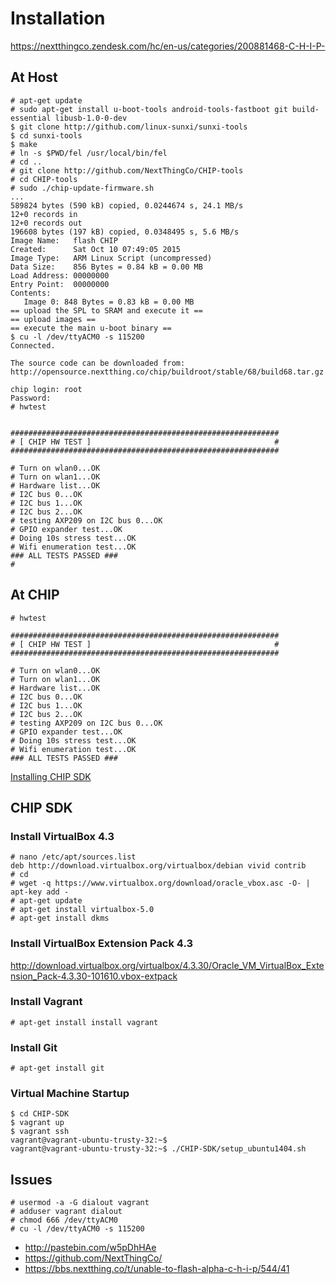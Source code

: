 Installation
==

https://nextthingco.zendesk.com/hc/en-us/categories/200881468-C-H-I-P-

## At Host

    # apt-get update
    # sudo apt-get install u-boot-tools android-tools-fastboot git build-essential libusb-1.0-0-dev
    $ git clone http://github.com/linux-sunxi/sunxi-tools
    $ cd sunxi-tools
    $ make
    # ln -s $PWD/fel /usr/local/bin/fel
    # cd .. 
    # git clone http://github.com/NextThingCo/CHIP-tools 
    # cd CHIP-tools
    # sudo ./chip-update-firmware.sh
    ...
    589824 bytes (590 kB) copied, 0.0244674 s, 24.1 MB/s
    12+0 records in
    12+0 records out
    196608 bytes (197 kB) copied, 0.0348495 s, 5.6 MB/s
    Image Name:   flash CHIP
    Created:      Sat Oct 10 07:49:05 2015
    Image Type:   ARM Linux Script (uncompressed)
    Data Size:    856 Bytes = 0.84 kB = 0.00 MB
    Load Address: 00000000
    Entry Point:  00000000
    Contents:
       Image 0: 848 Bytes = 0.83 kB = 0.00 MB
    == upload the SPL to SRAM and execute it ==
    == upload images ==
    == execute the main u-boot binary ==
    $ cu -l /dev/ttyACM0 -s 115200
    Connected.
    
    The source code can be downloaded from:
    http://opensource.nextthing.co/chip/buildroot/stable/68/build68.tar.gz
    
    chip login: root
    Password: 
    # hwtest
    
    
    ############################################################
    # [ CHIP HW TEST ]                                         #
    ############################################################
    
    # Turn on wlan0...OK
    # Turn on wlan1...OK
    # Hardware list...OK      
    # I2C bus 0...OK
    # I2C bus 1...OK
    # I2C bus 2...OK
    # testing AXP209 on I2C bus 0...OK
    # GPIO expander test...OK
    # Doing 10s stress test...OK
    # Wifi enumeration test...OK
    ### ALL TESTS PASSED ###
    # 

## At CHIP

    # hwtest

    ############################################################
    # [ CHIP HW TEST ]                                         #
    ############################################################
    
    # Turn on wlan0...OK
    # Turn on wlan1...OK
    # Hardware list...OK      
    # I2C bus 0...OK
    # I2C bus 1...OK
    # I2C bus 2...OK
    # testing AXP209 on I2C bus 0...OK
    # GPIO expander test...OK
    # Doing 10s stress test...OK
    # Wifi enumeration test...OK
    ### ALL TESTS PASSED ###


[Installing CHIP SDK](https://nextthingco.zendesk.com/hc/en-us/articles/210863457-Installing-C-H-I-P-SDK-)

## CHIP SDK

### Install VirtualBox 4.3
    
    # nano /etc/apt/sources.list
    deb http://download.virtualbox.org/virtualbox/debian vivid contrib
    # cd
    # wget -q https://www.virtualbox.org/download/oracle_vbox.asc -O- | apt-key add -
    # apt-get update
    # apt-get install virtualbox-5.0
    # apt-get install dkms

### Install VirtualBox Extension Pack 4.3

http://download.virtualbox.org/virtualbox/4.3.30/Oracle_VM_VirtualBox_Extension_Pack-4.3.30-101610.vbox-extpack

### Install Vagrant

    # apt-get install install vagrant


### Install Git

    # apt-get install git


### Virtual Machine Startup

    $ cd CHIP-SDK
    $ vagrant up
    $ vagrant ssh
    vagrant@vagrant-ubuntu-trusty-32:~$ 
    vagrant@vagrant-ubuntu-trusty-32:~$ ./CHIP-SDK/setup_ubuntu1404.sh


## Issues

    # usermod -a -G dialout vagrant
    # adduser vagrant dialout
    # chmod 666 /dev/ttyACM0
    # cu -l /dev/ttyACM0 -s 115200


- http://pastebin.com/w5pDhHAe
- https://github.com/NextThingCo/
- https://bbs.nextthing.co/t/unable-to-flash-alpha-c-h-i-p/544/41
